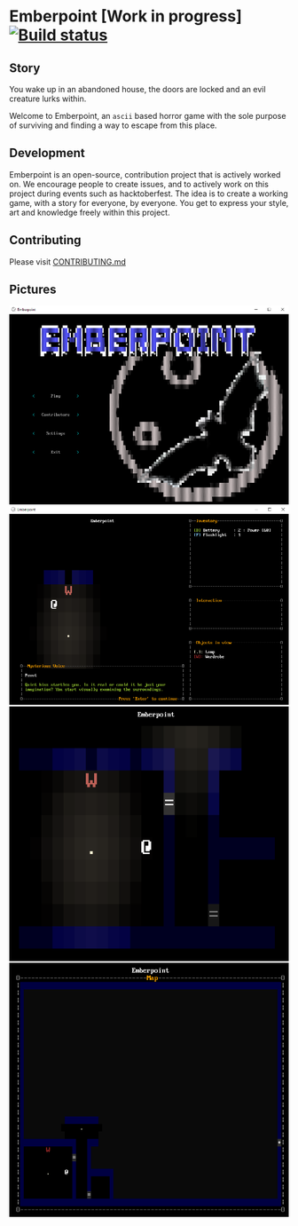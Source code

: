 # Emberpoint [Work in progress] [![Build status](https://ci.appveyor.com/api/projects/status/b9d774n1ygvdo9cc/branch/master?svg=true)](https://ci.appveyor.com/project/Venom0us/emberpoint/branch/master)

## Story

You wake up in an abandoned house, the doors are locked and an evil creature lurks within.

Welcome to Emberpoint, an `ascii` based horror game with the sole purpose of surviving and finding
a way to escape from this place.

## Development

Emberpoint is an open-source, contribution project that is actively worked on.
We encourage people to create issues, and to actively work on this project during
events such as hacktoberfest. The idea is to create a working game, with a story for everyone, by everyone. 
You get to express your style, art and knowledge freely within this project.

## Contributing

Please visit [CONTRIBUTING.md](https://github.com/Venom0us/Emberpoint/blob/master/CONTRIBUTING.md)

## Pictures

![Emberpoint](/Screenshots/Screenshot_1.png)
![Emberpoint](/Screenshots/Screenshot_2.png)
![Emberpoint](/Screenshots/Screenshot_3.png)
![Emberpoint](/Screenshots/Screenshot_4.png)
